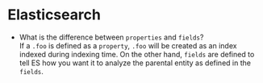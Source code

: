 # Elasticsearch

- What is the difference between `properties` and `fields`?  
	If a `.foo` is defined as a `property`, `.foo` will be created as an index indexed during indexing time. On the other hand, `fields` are defined to tell ES how you want it to analyze the parental entity as defined in the `fields`.

